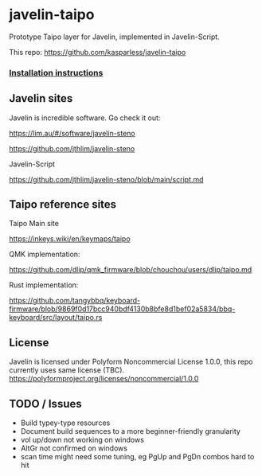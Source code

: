 # javelin-taipo
Prototype Taipo layer for Javelin, implemented in Javelin-Script.

This repo: https://github.com/kasparless/javelin-taipo

### [Installation instructions](./install.md)

## Javelin sites

Javelin is incredible software.  Go check it out:

https://lim.au/#/software/javelin-steno

https://github.com/jthlim/javelin-steno

Javelin-Script

https://github.com/jthlim/javelin-steno/blob/main/script.md

## Taipo reference sites

Taipo Main site

https://inkeys.wiki/en/keymaps/taipo

QMK implementation:

https://github.com/dlip/qmk_firmware/blob/chouchou/users/dlip/taipo.md

Rust implementation:

https://github.com/tangybbq/keyboard-firmware/blob/9869f0d17bcc940bdf4130b8bfe8d1bef02a5834/bbq-keyboard/src/layout/taipo.rs

## License

Javelin is licensed under Polyform Noncommercial License 1.0.0, this repo currently uses same license (TBC).
<https://polyformproject.org/licenses/noncommercial/1.0.0>

## TODO / Issues

- Build typey-type resources
- Document build sequences to a more beginner-friendly granularity
- vol up/down not working on windows
- AltGr not confirmed on windows
- scan time might need some tuning, eg PgUp and PgDn combos hard to hit
